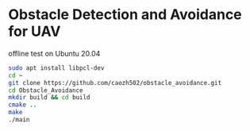 # Obstacle Detection and Avoidance for UAV
offline test on Ubuntu 20.04

```bash
sudo apt install libpcl-dev
cd ~
git clone https://github.com/caozh502/obstacle_avoidance.git
cd Obstacle_Avoidance
mkdir build && cd build
cmake ..
make
./main
```